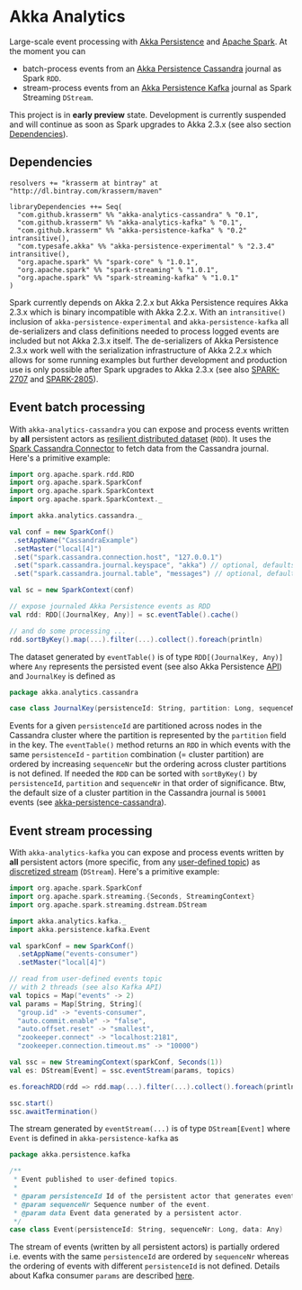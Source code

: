 Akka Analytics
==============

Large-scale event processing with [Akka Persistence](http://doc.akka.io/docs/akka/2.3.4/scala/persistence.html) and [Apache Spark](http://spark.apache.org/). At the moment you can 

- batch-process events from an [Akka Persistence Cassandra](https://github.com/krasserm/akka-persistence-cassandra) journal as Spark `RDD`.
- stream-process events from an [Akka Persistence Kafka](https://github.com/krasserm/akka-persistence-kafka) journal as Spark Streaming `DStream`. 

This project is in **early preview** state. Development is currently suspended and will continue as soon as Spark upgrades to Akka 2.3.x (see also section [Dependencies](#dependencies)).

Dependencies
------------

    resolvers += "krasserm at bintray" at "http://dl.bintray.com/krasserm/maven"

    libraryDependencies ++= Seq(
      "com.github.krasserm" %% "akka-analytics-cassandra" % "0.1",
      "com.github.krasserm" %% "akka-analytics-kafka" % "0.1",
      "com.github.krasserm" %% "akka-persistence-kafka" % "0.2" intransitive(),
      "com.typesafe.akka" %% "akka-persistence-experimental" % "2.3.4" intransitive(),
      "org.apache.spark" %% "spark-core" % "1.0.1",
      "org.apache.spark" %% "spark-streaming" % "1.0.1",
      "org.apache.spark" %% "spark-streaming-kafka" % "1.0.1"
    )

Spark currently depends on Akka 2.2.x but Akka Persistence requires Akka 2.3.x which is binary incompatible with Akka 2.2.x. With an `intransitive()` inclusion of `akka-persistence-experimental` and `akka-persistence-kafka` all de-serializers and class definitions needed to process logged events are included but not Akka 2.3.x itself. The de-serializers of Akka Persistence 2.3.x work well with the serialization infrastructure of Akka 2.2.x which allows for some running examples but further development and production use is only possible after Spark upgrades to Akka 2.3.x (see also [SPARK-2707](https://issues.apache.org/jira/browse/SPARK-2707) and [SPARK-2805](https://issues.apache.org/jira/browse/SPARK-2805)).

Event batch processing
----------------------

With `akka-analytics-cassandra` you can expose and process events written by **all** persistent actors as [resilient distributed dataset](http://spark.apache.org/docs/latest/programming-guide.html#resilient-distributed-datasets-rdds) (`RDD`). It uses the [Spark Cassandra Connector](https://github.com/datastax/spark-cassandra-connector) to fetch data from the Cassandra journal. Here's a primitive example:

 ```scala
import org.apache.spark.rdd.RDD
import org.apache.spark.SparkConf
import org.apache.spark.SparkContext
import org.apache.spark.SparkContext._

import akka.analytics.cassandra._

val conf = new SparkConf()
  .setAppName("CassandraExample")
  .setMaster("local[4]")
  .set("spark.cassandra.connection.host", "127.0.0.1")
  .set("spark.cassandra.journal.keyspace", "akka") // optional, defaults to "akka"
  .set("spark.cassandra.journal.table", "messages") // optional, defaults to "messages"

val sc = new SparkContext(conf)

// expose journaled Akka Persistence events as RDD
val rdd: RDD[(JournalKey, Any)] = sc.eventTable().cache()

// and do some processing ... 
rdd.sortByKey().map(...).filter(...).collect().foreach(println)
```

The dataset generated by `eventTable()` is of type `RDD[(JournalKey, Any)]` where `Any` represents the persisted event (see also Akka Persistence [API](http://doc.akka.io/api/akka/2.3.4/#akka.persistence.package)) and `JournalKey` is defined as

```scala
package akka.analytics.cassandra

case class JournalKey(persistenceId: String, partition: Long, sequenceNr: Long)
```

Events for a given `persistenceId` are partitioned across nodes in the Cassandra cluster where the partition is represented by the `partition` field in the key. The `eventTable()` method returns an `RDD` in which events with the same `persistenceId` - `partition` combination (= cluster partition) are ordered by increasing `sequenceNr` but the ordering across cluster partitions is not defined. If needed the `RDD` can be sorted with `sortByKey()` by `persistenceId`, `partition` and `sequenceNr` in that order of significance. Btw, the default size of a cluster partition in the Cassandra journal is `50001` events (see [akka-persistence-cassandra](https://github.com/krasserm/akka-persistence-cassandra)).

Event stream processing
-----------------------

With `akka-analytics-kafka` you can expose and process events written by **all** persistent actors (more specific, from any [user-defined topic](https://github.com/krasserm/akka-persistence-kafka#user-defined-topics)) as [discretized stream](http://spark.apache.org/docs/latest/streaming-programming-guide.html#dstreams) (`DStream`). Here's a primitive example:

```scala
import org.apache.spark.SparkConf
import org.apache.spark.streaming.{Seconds, StreamingContext}
import org.apache.spark.streaming.dstream.DStream

import akka.analytics.kafka._
import akka.persistence.kafka.Event

val sparkConf = new SparkConf()
  .setAppName("events-consumer")
  .setMaster("local[4]")

// read from user-defined events topic 
// with 2 threads (see also Kafka API) 
val topics = Map("events" -> 2)
val params = Map[String, String](
  "group.id" -> "events-consumer",
  "auto.commit.enable" -> "false",  
  "auto.offset.reset" -> "smallest",
  "zookeeper.connect" -> "localhost:2181",
  "zookeeper.connection.timeout.ms" -> "10000")

val ssc = new StreamingContext(sparkConf, Seconds(1))
val es: DStream[Event] = ssc.eventStream(params, topics)

es.foreachRDD(rdd => rdd.map(...).filter(...).collect().foreach(println))

ssc.start()
ssc.awaitTermination()
```

The stream generated by `eventStream(...)` is of type `DStream[Event]` where `Event` is defined in `akka-persistence-kafka` as

```scala
package akka.persistence.kafka

/**
 * Event published to user-defined topics.
 *
 * @param persistenceId Id of the persistent actor that generates event `data`.
 * @param sequenceNr Sequence number of the event.
 * @param data Event data generated by a persistent actor.
 */
case class Event(persistenceId: String, sequenceNr: Long, data: Any)
```

The stream of events (written by all persistent actors) is partially ordered i.e. events with the same `persistenceId` are ordered by `sequenceNr` whereas the ordering of events with different `persistenceId` is not defined. Details about Kafka consumer `params` are described [here](http://kafka.apache.org/documentation.html#consumerconfigs).


